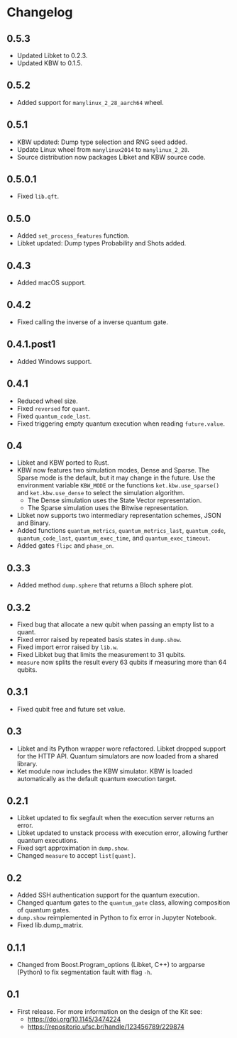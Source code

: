 # Changelog

## 0.5.3

- Updated Libket to 0.2.3.
- Updated KBW to 0.1.5.

## 0.5.2

- Added support for `manylinux_2_28_aarch64` wheel.

## 0.5.1

- KBW updated: Dump type selection and RNG seed added.
- Update Linux wheel from `manylinux2014` to `manylinux_2_28`.
- Source distribution now packages Libket and KBW source code.

## 0.5.0.1

- Fixed `lib.qft`.

## 0.5.0

- Added `set_process_features` function.
- Libket updated: Dump types Probability and Shots added.

## 0.4.3

- Added macOS support.

## 0.4.2

- Fixed calling the inverse of a inverse quantum gate.

## 0.4.1.post1

- Added Windows support.

## 0.4.1

- Reduced wheel size.
- Fixed `reversed` for `quant`.
- Fixed `quantum_code_last`.
- Fixed triggering empty quantum execution when reading `future.value`.

## 0.4

- Libket and KBW ported to Rust.
- KBW now features two simulation modes, Dense and Sparse. The Sparse mode is the default, but it may change in the future. Use the environment variable `KBW_MODE` or the functions `ket.kbw.use_sparse()` and `ket.kbw.use_dense` to select the simulation algorithm.
  - The Dense simulation uses the State Vector representation.
  - The Sparse simulation uses the Bitwise representation.
- Libket now supports two intermediary representation schemes, JSON and Binary.
- Added functions `quantum_metrics`, `quantum_metrics_last`, `quantum_code`, `quantum_code_last`, `quantum_exec_time`, and `quantum_exec_timeout`.
- Added gates `flipc` and `phase_on`.

## 0.3.3

- Added method `dump.sphere` that returns a Bloch sphere plot.

## 0.3.2

- Fixed bug that allocate a new qubit when passing an empty list to a quant.
- Fixed error raised by repeated basis states in `dump.show`.
- Fixed import error raised by `lib.w`.
- Fixed Libket bug that limits the measurement to 31 qubits.
- `measure` now splits the result every 63 qubits if measuring more than 64 qubits.

## 0.3.1

- Fixed qubit free and future set value.

## 0.3

- Libket and its Python wrapper wore refactored. Libket dropped support for the HTTP API.  Quantum simulators are now loaded from a shared library.
- Ket module now includes the KBW simulator. KBW is loaded automatically as the default quantum execution target.

## 0.2.1

- Libket updated to fix segfault when the execution server returns an error.
- Libket updated to unstack process with execution error, allowing further quantum executions.
- Fixed sqrt approximation in `dump.show`.
- Changed `measure` to accept `list[quant]`.

## 0.2

- Added SSH authentication support for the quantum execution.
- Changed quantum gates to the `quantum_gate` class, allowing composition of quantum gates.
- `dump.show` reimplemented in Python to fix error in Jupyter Notebook.
- Fixed lib.dump_matrix.

## 0.1.1

- Changed from Boost.Program_options (Libket, C++) to argparse (Python) to fix segmentation fault with flag `-h`.

## 0.1

- First release. For more information on the design of the Kit see:
  - <https://doi.org/10.1145/3474224>
  - <https://repositorio.ufsc.br/handle/123456789/229874>
